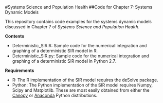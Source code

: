 #Systems Science and Population Health
##Code for Chapter 7: Systems Dynamic Models

This repository contains code examples for the systems dynamic models discussed in Chapter 7 of *Systems Science and Population Health*.

**Contents**

- Deterministic_SIR.R: Sample code for the numerical integration and graphing of a deterministic SIR model in R.
- Deterministic_SIR.py: Sample code for the numerical integration and graphing of a deterministic SIR model in Python 2.7.

**Requirements**

- R: The R implementation of the SIR model requires the deSolve package.
- Python: The Python implementation of the SIR model requires Numpy, Scipy and Matplotlib. These are most easily obtained from either the [Canopy](https://www.enthought.com/products/canopy/) or [Anaconda](https://www.continuum.io/why-anaconda) Python distributions.